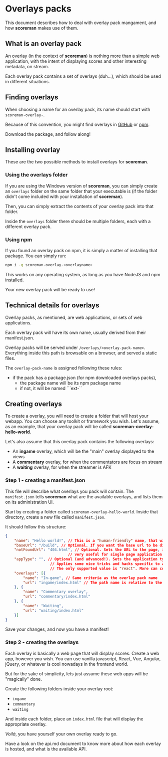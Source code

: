 # Overlays packs

This document describes how to deal with overlay pack mangament, and how **scoreman** makes use of them.

## What is an overlay pack

An overlay (in the context of **scoreman**) is nothing more than a simple web application, with the intent of displaying scores and other interesting metadata, on stream.

Each overlay pack contains a set of overlays (duh...), which should be used in different situations.

## Finding overlays

When choosing a name for an overlay pack, its name should start with ```scoreman-overlay-```.

Because of this convention, you might find overlays in [GitHub](https://github.com/search?q=scoreman-overlay-) or [npm](https://www.npmjs.com/search?q=scoreman-overlay-).

Download the package, and follow along!

## Installing overlay

These are the two possible methods to install overlays for **scoreman**.

### Using the overlays folder

If you are using the Windows version of **scoreman**, you can simply create an ```overlays``` folder on the same folder that your executable is (if the folder didn't come included with your installation of **scoreman**).

Then, you can simply extract the contents of your overlay pack into that folder.

Inside the ```overlays``` folder there should be multiple folders, each with a different overlay pack.

### Using npm

If you found an overlay pack on npm, it is simply a matter of installing that package. You can simply run:

```bash
npm i -g scoreman-overlay-<overlayname>
```

This works on any operating system, as long as you have NodeJS and npm installed.

Your new overlay pack will be ready to use!

## Technical details for overlays

Overlay packs, as mentioned, are web applications, or sets of web applications.

Each overlay pack will have its own name, usually derived from their manifest.json.

Overlay packs will be served under ``/overlays/<overlay-pack-name>``. 
Everything inside this path is browsable on a browser, and served a static files.

The ```overlay-pack-name``` is assigned following these rules:

* if the pack has a package.json (for npm downloaded overlays packs),
  - the package name will be its npm package name
  - if not, it will be named ```ext-<overlay-pack-folder>``


## Creating overlays

To create a overlay, you will need to create a folder that will host your webapp.
You can choose any toolkit or framework you wish. Let's assume, as an example, that your
overlay pack will be called **scoreman-overlay-hello-world**.

Let's also assume that this overlay pack contains the following overlays:
* An **ingame** overlay, which will be the "main" overlay displayed to the views
* A **commentary** overlay, for when the commentators are focus on stream
* A **waiting** overlay, for when the streamer is AFK

### Step 1 - creating a **manifest.json**

This file will describe what overlays you pack will contain. The ```manifest.json``` tells **scoreman** what are the available overlays, and lists them on its administration UI.

Start by creating a folder called ```scoreman-overlay-hello-world```.
Inside that directory, create a new file called ```manifest.json```.

It should follow this structure:
```json
{
    "name": "Hello world!", // This is a "human-friendly" name, that will be displayed on the Admin UI
    "baseUrl": "/build", // Optional. If you want the base url to be different, use this
    "notFoundUrl": "404.html", // Optional. Sets the URL to the page, in case there is a 404.
                            // very useful for single page application styles
    "appType": "", // Optional (and advanced!). Sets the application type your overlay webapp is.
                    // Applies some nice tricks and hacks specific to a certain framework
                    // The only supported value is "react". More can come
    "overlays": [{
        "name": "In-game", // Same criteria as the overlay pack name
        "url": "ingame/index.html" // The path name is relative to the root of your overlay pack
    }, {
        "name": "Commentary overlay",
        "url": "commentary/index.html"
    }, {
        "name": "Waiting",
        "url": "waiting/index.html"
    }]
}
```

Save your changes, and now you have a manifest!

### Step 2 - creating the overlays

Each overlay is basically a web page that will display scores. Create a web app, however you wish. You can use vanilla javascript, React, Vue, Angular, jQuery, or whatever is cool nowadays in the frontend world.

But for the sake of simplicity, lets just assume these web apps will be "magically" done.

Create the following folders inside your overlay root:
* ```ingame```
* ```commentary```
* ```waiting```

And inside each folder, place an ```index.html``` file that will display the appropriate overlay.

*Voilà*, you have yourself your own overlay ready to go.

Have a look on the api.md document to know more about how each overlay is hosted, and what is the available API.
